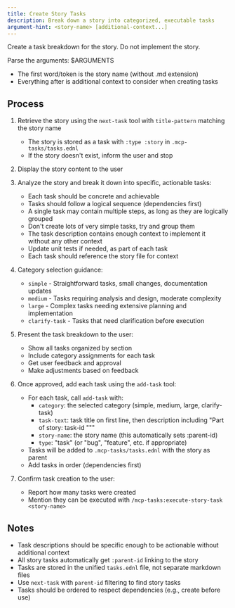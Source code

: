 ```yaml
---
title: Create Story Tasks
description: Break down a story into categorized, executable tasks
argument-hint: <story-name> [additional-context...]
---
```


Create a task breakdown for the story. Do not implement the story.

Parse the arguments: $ARGUMENTS
- The first word/token is the story name (without .md extension)
- Everything after is additional context to consider when creating tasks

## Process

1. Retrieve the story using the `next-task` tool with `title-pattern` matching the story name
   - The story is stored as a task with `:type :story` in `.mcp-tasks/tasks.ednl`
   - If the story doesn't exist, inform the user and stop

2. Display the story content to the user

3. Analyze the story and break it down into specific, actionable tasks:
   - Each task should be concrete and achievable
   - Tasks should follow a logical sequence (dependencies first)
   - A single task may contain multiple steps, as long as they are
     logically grouped
   - Don't create lots of very simple tasks, try and group them
   - The task description contains enough context to implement it without
     any other context
   - Update unit tests if needed, as part of each task
   - Each task should reference the story file for context

4. Category selection guidance:
   - `simple` - Straightforward tasks, small changes, documentation updates
   - `medium` - Tasks requiring analysis and design, moderate complexity
   - `large` - Complex tasks needing extensive planning and implementation
   - `clarify-task` - Tasks that need clarification before execution

5. Present the task breakdown to the user:
   - Show all tasks organized by section
   - Include category assignments for each task
   - Get user feedback and approval
   - Make adjustments based on feedback

6. Once approved, add each task using the `add-task` tool:
   - For each task, call `add-task` with:
     - `category`: the selected category (simple, medium, large, clarify-task)
     - `task-text`: task title on first line, then description including
       "Part of story: task-id <story-id> \"<story-title>\""
     - `story-name`: the story name (this automatically sets :parent-id)
     - `type`: "task" (or "bug", "feature", etc. if appropriate)
   - Tasks will be added to `.mcp-tasks/tasks.ednl` with the story as parent
   - Add tasks in order (dependencies first)

7. Confirm task creation to the user:
   - Report how many tasks were created
   - Mention they can be executed with `/mcp-tasks:execute-story-task <story-name>`

## Notes

- Task descriptions should be specific enough to be actionable without additional context
- All story tasks automatically get `:parent-id` linking to the story
- Tasks are stored in the unified `tasks.ednl` file, not separate markdown files
- Use `next-task` with `parent-id` filtering to find story tasks
- Tasks should be ordered to respect dependencies (e.g., create before use)

